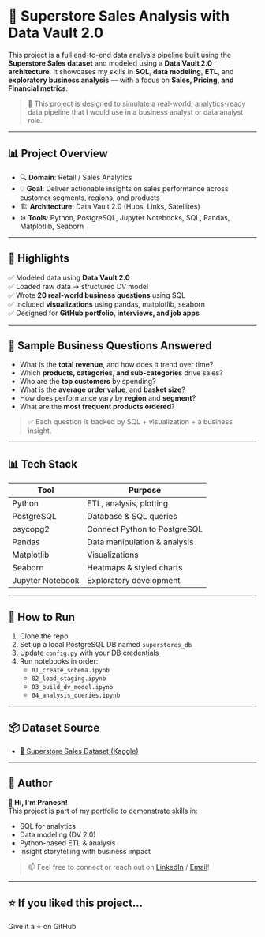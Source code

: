 # 🧮 Superstore Sales Analysis with Data Vault 2.0

This project is a full end-to-end data analysis pipeline built using the **Superstore Sales dataset** and modeled using a **Data Vault 2.0 architecture**. It showcases my skills in **SQL**, **data modeling**, **ETL**, and **exploratory business analysis** — with a focus on **Sales, Pricing, and Financial metrics**.

> 📌 This project is designed to simulate a real-world, analytics-ready data pipeline that I would use in a business analyst or data analyst role.

---

## 📊 Project Overview

- 🔍 **Domain**: Retail / Sales Analytics  
- 💡 **Goal**: Deliver actionable insights on sales performance across customer segments, regions, and products  
- 🏗️ **Architecture**: Data Vault 2.0 (Hubs, Links, Satellites)
- ⚙️ **Tools**: Python, PostgreSQL, Jupyter Notebooks, SQL, Pandas, Matplotlib, Seaborn

---

## 📌 Highlights

✅ Modeled data using **Data Vault 2.0**  
✅ Loaded raw data → structured DV model  
✅ Wrote **20 real-world business questions** using SQL  
✅ Included **visualizations** using pandas, matplotlib, seaborn  
✅ Designed for **GitHub portfolio, interviews, and job apps**

---

## 💬 Sample Business Questions Answered

- What is the **total revenue**, and how does it trend over time?
- Which **products, categories, and sub-categories** drive sales?
- Who are the **top customers** by spending?
- What is the **average order value**, and **basket size**?
- How does performance vary by **region** and **segment**?
- What are the **most frequent products ordered**?

> ✅ Each question is backed by SQL + visualization + a business insight.

---

## 📊 Tech Stack

| Tool            | Purpose                         |
|-----------------|---------------------------------|
| Python          | ETL, analysis, plotting         |
| PostgreSQL      | Database & SQL queries          |
| psycopg2        | Connect Python to PostgreSQL    |
| Pandas          | Data manipulation & analysis    |
| Matplotlib      | Visualizations                  |
| Seaborn         | Heatmaps & styled charts        |
| Jupyter Notebook| Exploratory development         |

---

## 🚀 How to Run

1. Clone the repo  
2. Set up a local PostgreSQL DB named `superstores_db`  
3. Update `config.py` with your DB credentials  
4. Run notebooks in order:
    - `01_create_schema.ipynb`
    - `02_load_staging.ipynb`
    - `03_build_dv_model.ipynb`
    - `04_analysis_queries.ipynb`

---

## 📦 Dataset Source

- [🧾 Superstore Sales Dataset (Kaggle)](https://www.kaggle.com/datasets/rohitsahoo/sales-forecasting/data)

---

## 🧠 Author

**👋 Hi, I'm Pranesh!**  
This project is part of my portfolio to demonstrate skills in:
- SQL for analytics
- Data modeling (DV 2.0)
- Python-based ETL & analysis
- Insight storytelling with business impact

> 📫 Feel free to connect or reach out on [LinkedIn](www.linkedin.com/in/praneshkumarn) / [Email](npranesh26@gmail.com)!

---

## ⭐ If you liked this project...

Give it a ⭐ on GitHub
